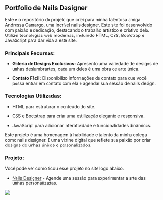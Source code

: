 ## Portfolio de Nails Designer

Este é o repositório do projeto que criei para minha talentosa amiga Andressa Camargo, uma incrível nails designer. Este site foi desenvolvido com paixão e dedicação, destacando o trabalho artístico e criativo dela. Utilizei tecnologias web modernas, incluindo HTML, CSS, Bootstrap e JavaScript para dar vida a este site.

### Principais Recursos:

- **Galeria de Designs Exclusivos:** Apresento uma variedade de designs de unhas deslumbrantes, cada um deles é uma obra de arte única.

- **Contato Fácil:** Disponibilizo informações de contato para que você possa entrar em contato com ela e agendar sua sessão de nails design.

### Tecnologias Utilizadas:

- HTML para estruturar o conteúdo do site.

- CSS e Bootstrap para criar uma estilização elegante e responsiva.

- JavaScript para adicionar interatividade e funcionalidades dinâmicas.

Este projeto é uma homenagem à habilidade e talento da minha colega como nails designer. É uma vitrine digital que reflete sua paixão por criar designs de unhas únicos e personalizados.

### Projeto:

Você pode ver como ficou esse projeto no site logo abaixo. 

- [Nails Designer](https://vercel.com/andbalbino/andressa-camargo-nails-designer) - Agende uma sessão para experimentar a arte das unhas personalizadas.
  
<img src="https://github.com/AndBalbino/Estudos-ads/assets/113153237/06433ec9-e7f5-4458-92d6-a9bb3aecb86b" />
